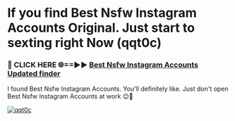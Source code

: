# If you find Best Nsfw Instagram Accounts Original. Just start to sexting right Now (qqt0c)

<h3>🔴 CLICK HERE 🌐==►► <a href="https://tinyurl.com/mtbk5fxa" rel="nofollow">Best Nsfw Instagram Accounts Updated finder</a></h3>

I found Best Nsfw Instagram Accounts. You'll definitely like. Just don't open Best Nsfw Instagram Accounts at work 😉💬

[![qqt0c](https://i.imgur.com/Q8WKrnY.jpeg)](https://tinyurl.com/mtbk5fxa)
